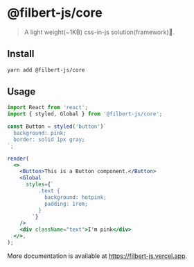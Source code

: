 # @filbert-js/core

> A light weight(~1KB) css-in-js solution(framework)🎨.

## Install

```bash
yarn add @filbert-js/core
```

## Usage

```jsx editor=static
import React from 'react';
import { styled, Global } from '@filbert-js/core';

const Button = styled('button')`
  background: pink;
  border: solid 1px gray;
`;

render(
  <>
    <Button>This is a Button component.</Button>
    <Global
      styles={`
          .text {
            background: hotpink;
            padding: 1rem;
          }
        `}
    />
    <div className="text">I'm pink</div>
  </>,
);
```

More documentation is available at https://filbert-js.vercel.app.
